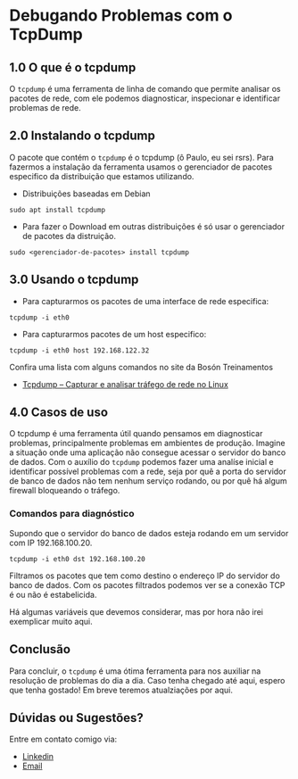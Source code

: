 # Debugando Problemas com o TcpDump

## 1.0 O que é o tcpdump

O `tcpdump` é uma ferramenta de linha de comando que permite analisar os pacotes de rede, com ele podemos diagnosticar, inspecionar e identificar problemas de rede.

## 2.0 Instalando o tcpdump

O pacote que contém o `tcpdump` é o tcpdump (ô Paulo, eu sei rsrs). Para fazermos a instalação da ferramenta usamos o gerenciador de pacotes especifico da distribuição que estamos utilizando.

- Distribuições baseadas em Debian

```
sudo apt install tcpdump
```

- Para fazer o Download em outras distribuições é só usar o gerenciador de pacotes da distruição.

```
sudo <gerenciador-de-pacotes> install tcpdump
```

## 3.0 Usando o tcpdump

- Para capturarmos os pacotes de uma interface de rede especifica:
```
tcpdump -i eth0
```
- Para capturarmos pacotes de um host especifico:

```
tcpdump -i eth0 host 192.168.122.32
```

Confira uma lista com alguns comandos no site da Bosón Treinamentos

- [Tcpdump – Capturar e analisar tráfego de rede no Linux ](https://www.bosontreinamentos.com.br/redes-computadores/tcpdump-capturar-e-analisar-trafego-de-rede-no-linux/)

## 4.0 Casos de uso

O tcpdump é uma ferramenta útil quando pensamos em diagnosticar problemas, principalmente problemas em ambientes de produção. Imagine a situação onde uma aplicação não consegue acessar o servidor do banco de dados. Com o auxílio do `tcpdump` podemos fazer uma analíse inicial e identificar possível problemas com a rede, seja por quê a porta do servidor de banco de dados não tem nenhum serviço rodando, ou por quê há algum firewall bloqueando o tráfego.

### Comandos para diagnóstico

Supondo que o servidor do banco de dados esteja rodando em um servidor com IP 192.168.100.20.

```
tcpdump -i eth0 dst 192.168.100.20
```

Filtramos os pacotes que tem como destino o endereço IP do servidor do banco de dados. Com os pacotes filtrados podemos ver se a conexão TCP é ou não é estabelicida. 

Há algumas variáveis que devemos considerar, mas por hora não irei exemplicar muito aqui.

## Conclusão

Para concluir, o `tcpdump` é uma ótima ferramenta para nos auxiliar na resolução de problemas do dia a dia. Caso tenha chegado até aqui, espero que tenha gostado! Em breve teremos atualziações por aqui.

## Dúvidas ou Sugestões?

Entre em contato comigo via:

- [Linkedin](https://www.linkedin.com/in/paulo-fabiano)
- [Email](mailto:pfabianof@gmail.com)
